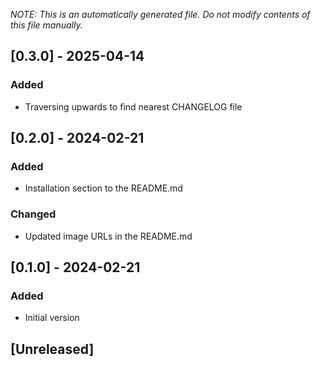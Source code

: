 _NOTE: This is an automatically generated file. Do not modify contents of this file manually._

## [0.3.0] - 2025-04-14
### Added
- Traversing upwards to find nearest CHANGELOG file

## [0.2.0] - 2024-02-21
### Added
- Installation section to the README.md

### Changed
- Updated image URLs in the README.md

## [0.1.0] - 2024-02-21
### Added
- Initial version

## [Unreleased]
